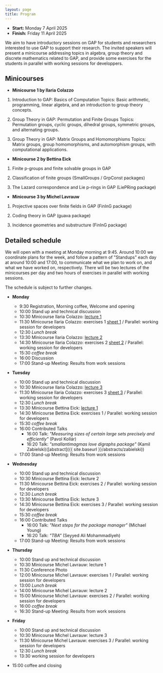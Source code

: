 ```yaml
---
layout: page
title: Program
---
```



* __Start:__ Monday 7 April 2025 <!-- , 9:00 UTC -->
* __Finish:__ Friday 11 April 2025

We aim to have introductory sessions on GAP for students and researchers interested to use GAP to support their research. The invited speakers will present a minicourse addressing topics in algebra, group theory and discrete mathematics related to GAP, and provide some exercises for the students in parallel with working sessions for developpers. 

<!--
But we are looking for more talks, so please <a href="mailto:{{site.email}}">contact us via email</a> and let us know if you would like to give a talk about your research! We welcome talks about computational mathematics research, which utilised GAP.-->

## Minicourses

- **Minicourse 1 by Ilaria Colazzo**

1. Introduction to GAP: Basics of Computation
Topics: Basic arithmetic, programming, linear algebra, and an introduction to group theory concepts.

2. Group Theory in GAP: Permutation and Finite Groups
Topics: Permutation groups, cyclic groups, dihedral groups, symmetric groups, and alternating groups.

3. Group Theory in GAP: Matrix Groups and Homomorphisms
Topics: Matrix groups, group homomorphisms, and automorphism groups, with computational applications.

- **Minicourse 2 by Bettina Eick**

1. Finite p-groups and finite solvable groups in GAP

2. Classification of finite groups (SmallGroups / GrpConst packages)

3. The Lazard correspondence and Lie p-rings in GAP (LiePRing package)

- **Minicourse 3 by Michel Lavrauw**

1. Projective spaces over finite fields in GAP (FinInG package)

2. Coding theory in GAP (guava package)

3. Incidence geometries and substructure (FinInG package)


## Detailed schedule

We will open with a meeting at Monday morning at 9:45. Around 10:00 we coordinate plans for the week,
and follow a pattern of "Standups" each day at around 10:00 and 17:00, to
communicate what we plan to work on, and what we have worked on, respectively. There will be two lectures of the minicourses per day 
and two hours of exercises in parallel with working sessions. 

The schedule is subject to further changes. 
- **Monday**

  - 9:30 Registration, Morning coffee, Welcome and opening
  - 10:00 Stand up and technical discussion
  - 10:30 Minicourse Ilaria Colazzo: [lecture 1](https://www.ilariacolazzo.info/gap/slides/lecture1.html)
  - 11:30 Minicourse Ilaria Colazzo: exercises 1 [sheet 1](https://www.ilariacolazzo.info/gap/tutorials/sheet1/) / Parallel: working session for developers
  - 12:30 *Lunch break*
  - 13:30 Minicourse Ilaria Colazzo: [lecture 2](https://www.ilariacolazzo.info/gap/slides/lecture2.html)
  - 14:30 Minicourse Ilaria Colazzo: exercises 2 [sheet 2](https://www.ilariacolazzo.info/gap/tutorials/sheet2/) / Parallel: working session for developers
  - 15:30 *coffee break*
  - 16:00 Discussion
  - 17:00 Stand-up Meeting: Results from work sessions

- **Tuesday**

  - 10:00 Stand up and technical discussion
  - 10:30 Minicourse Ilaria Colazzo: [lecture 3](https://www.ilariacolazzo.info/gap/slides/lecture3.html)
  - 11:30 Minicourse Ilaria Colazzo: exercises 3 [sheet 3](https://www.ilariacolazzo.info/gap/tutorials/sheet3/) / Parallel: working session for developers
  - 12:30 *Lunch break*
  - 13:30 Minicourse Bettina Eick: [lecture 1](bettina.pdf)
  - 14:30 Minicourse Bettina Eick: exercises 1 / Parallel: working session for developers
  - 15:30 *coffee break*
  - 16:00 Contributed Talks
    - 16:00 Talk: *"Measuring sizes of certain large sets precisely and efficiently"* (Pavol Kollár)
    - 16:20 Talk: *"smallantimagmas love digraphs package"* (Kamil Zabielski)([abstract]({{ site.baseurl }}/abstracts/zabielski))
  - 17:00 Stand-up Meeting: Results from work sessions

- **Wednesday**

  - 10:00 Stand up and technical discussion
  - 10:30 Minicourse Bettina Eick: lecture 2
  - 11:30 Minicourse Bettina Eick: exercises 2 / Parallel: working session for developers
  - 12:30 *Lunch break*
  - 13:30 Minicourse Bettina Eick: lecture 3
  - 14:30 Minicourse Bettina Eick: exercises 3 / Parallel: working session for developers
  - 15:30 *coffee break*
  - 16:00 Contributed Talks
    - 16:00 Talk: *"Next steps for the package manager"* (Michael Young)
    - 16:20 Talk: *"TBA"* (Seyyed Ali Mohammadiyeh)
  - 17:00 Stand-up Meeting: Results from work sessions

- **Thursday**

  - 10:00 Stand up and technical discussion
  - 10:30 Minicourse Michel Lavrauw: lecture 1
  - 11:30 Conference Photo
  - 12:00 Minicourse Michel Lavrauw: exercises 1 / Parallel: working session for developers
  - 13:00 *Lunch break*
  - 14:00 Minicourse Michel Lavrauw: lecture 2
  - 15:00 Minicourse Michel Lavrauw: exercises 2 / Parallel: working session for developers
  - 16:00 *coffee break*
  - 16:30 Stand-up Meeting: Results from work sessions

- **Friday**

  - 10:00 Stand up and technical discussion
  - 10:30 Minicourse Michel Lavrauw: lecture 3
  - 11:30 Minicourse Michel Lavrauw: exercises 3 / Parallel: working session for developers
  - 12:30 *Lunch break*
  - 13:30 working session for developers
<!--  - 14:30 Minicourse Michel Lavrauw: exercises 3 / Parallel: working session for developers -->
  - 15:00 coffee and closing
